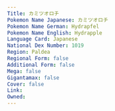 ```yaml
---
﻿Title: カミツオロチ
Pokemon Name Japanese: カミツオロチ
Pokemon Name German: Hydrapfel
Pokemon Name English: Hydrapple
Language Card: Japanese
National Dex Number: 1019
Region: Paldea
Regional Form: false
Additional Form: false
Mega: false
Gigantamax: false
Cover: false
Link: 
Owned: 
---
```


